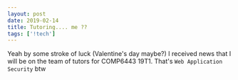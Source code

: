 ```yaml
---
layout: post
date: 2019-02-14
title: Tutoring.... me ??
tags: ['!tech']
---
```


Yeah by some stroke of luck (Valentine's day maybe?) I received news that I will be on the team of tutors for COMP6443 19T1. That's `Web Application Security` btw
